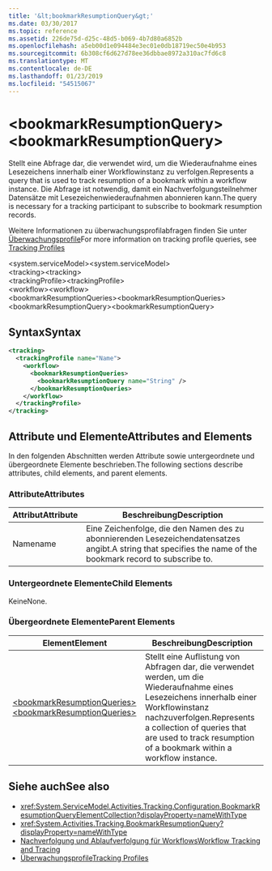 ```yaml
---
title: '&lt;bookmarkResumptionQuery&gt;'
ms.date: 03/30/2017
ms.topic: reference
ms.assetid: 226de75d-d25c-48d5-b069-4b7d80a6852b
ms.openlocfilehash: a5eb00d1e094484e3ec01e0db18719ec50e4b953
ms.sourcegitcommit: 6b308cf6d627d78ee36dbbae8972a310ac7fd6c8
ms.translationtype: MT
ms.contentlocale: de-DE
ms.lasthandoff: 01/23/2019
ms.locfileid: "54515067"
---
```

# <a name="ltbookmarkresumptionquerygt"></a><span data-ttu-id="6c264-102">&lt;bookmarkResumptionQuery&gt;</span><span class="sxs-lookup"><span data-stu-id="6c264-102">&lt;bookmarkResumptionQuery&gt;</span></span>
<span data-ttu-id="6c264-103">Stellt eine Abfrage dar, die verwendet wird, um die Wiederaufnahme eines Lesezeichens innerhalb einer Workflowinstanz zu verfolgen.</span><span class="sxs-lookup"><span data-stu-id="6c264-103">Represents a query that is used to track resumption of a bookmark within a workflow instance.</span></span> <span data-ttu-id="6c264-104">Die Abfrage ist notwendig, damit ein Nachverfolgungsteilnehmer Datensätze mit Lesezeichenwiederaufnahmen abonnieren kann.</span><span class="sxs-lookup"><span data-stu-id="6c264-104">The query is necessary for a tracking participant to subscribe to bookmark resumption records.</span></span>  
  
 <span data-ttu-id="6c264-105">Weitere Informationen zu überwachungsprofilabfragen finden Sie unter [Überwachungsprofile](../../../../../docs/framework/windows-workflow-foundation/tracking-profiles.md)</span><span class="sxs-lookup"><span data-stu-id="6c264-105">For more information on tracking profile queries, see [Tracking Profiles](../../../../../docs/framework/windows-workflow-foundation/tracking-profiles.md)</span></span>  
  
<span data-ttu-id="6c264-106">\<system.serviceModel></span><span class="sxs-lookup"><span data-stu-id="6c264-106">\<system.serviceModel></span></span>  
<span data-ttu-id="6c264-107">\<tracking></span><span class="sxs-lookup"><span data-stu-id="6c264-107">\<tracking></span></span>  
<span data-ttu-id="6c264-108">\<trackingProfile></span><span class="sxs-lookup"><span data-stu-id="6c264-108">\<trackingProfile></span></span>  
<span data-ttu-id="6c264-109">\<workflow></span><span class="sxs-lookup"><span data-stu-id="6c264-109">\<workflow></span></span>  
<span data-ttu-id="6c264-110">\<bookmarkResumptionQueries></span><span class="sxs-lookup"><span data-stu-id="6c264-110">\<bookmarkResumptionQueries></span></span>  
<span data-ttu-id="6c264-111">\<bookmarkResumptionQuery></span><span class="sxs-lookup"><span data-stu-id="6c264-111">\<bookmarkResumptionQuery></span></span>  
  
## <a name="syntax"></a><span data-ttu-id="6c264-112">Syntax</span><span class="sxs-lookup"><span data-stu-id="6c264-112">Syntax</span></span>  
  
```xml  
<tracking>
  <trackingProfile name="Name">
    <workflow>
      <bookmarkResumptionQueries>
        <bookmarkResumptionQuery name="String" />
      </bookmarkResumptionQueries>
    </workflow>
  </trackingProfile>
</tracking>  
```  
  
## <a name="attributes-and-elements"></a><span data-ttu-id="6c264-113">Attribute und Elemente</span><span class="sxs-lookup"><span data-stu-id="6c264-113">Attributes and Elements</span></span>  
 <span data-ttu-id="6c264-114">In den folgenden Abschnitten werden Attribute sowie untergeordnete und übergeordnete Elemente beschrieben.</span><span class="sxs-lookup"><span data-stu-id="6c264-114">The following sections describe attributes, child elements, and parent elements.</span></span>  
  
### <a name="attributes"></a><span data-ttu-id="6c264-115">Attribute</span><span class="sxs-lookup"><span data-stu-id="6c264-115">Attributes</span></span>  
  
|<span data-ttu-id="6c264-116">Attribut</span><span class="sxs-lookup"><span data-stu-id="6c264-116">Attribute</span></span>|<span data-ttu-id="6c264-117">Beschreibung</span><span class="sxs-lookup"><span data-stu-id="6c264-117">Description</span></span>|  
|---------------|-----------------|  
|<span data-ttu-id="6c264-118">Name</span><span class="sxs-lookup"><span data-stu-id="6c264-118">name</span></span>|<span data-ttu-id="6c264-119">Eine Zeichenfolge, die den Namen des zu abonnierenden Lesezeichendatensatzes angibt.</span><span class="sxs-lookup"><span data-stu-id="6c264-119">A string that specifies the name of the bookmark record to subscribe to.</span></span>|  
  
### <a name="child-elements"></a><span data-ttu-id="6c264-120">Untergeordnete Elemente</span><span class="sxs-lookup"><span data-stu-id="6c264-120">Child Elements</span></span>  
 <span data-ttu-id="6c264-121">Keine</span><span class="sxs-lookup"><span data-stu-id="6c264-121">None.</span></span>  
  
### <a name="parent-elements"></a><span data-ttu-id="6c264-122">Übergeordnete Elemente</span><span class="sxs-lookup"><span data-stu-id="6c264-122">Parent Elements</span></span>  
  
|<span data-ttu-id="6c264-123">Element</span><span class="sxs-lookup"><span data-stu-id="6c264-123">Element</span></span>|<span data-ttu-id="6c264-124">Beschreibung</span><span class="sxs-lookup"><span data-stu-id="6c264-124">Description</span></span>|  
|-------------|-----------------|  
|[<span data-ttu-id="6c264-125">\<bookmarkResumptionQueries></span><span class="sxs-lookup"><span data-stu-id="6c264-125">\<bookmarkResumptionQueries></span></span>](../../../../../docs/framework/configure-apps/file-schema/windows-workflow-foundation/bookmarkresumptionqueries.md)|<span data-ttu-id="6c264-126">Stellt eine Auflistung von Abfragen dar, die verwendet werden, um die Wiederaufnahme eines Lesezeichens innerhalb einer Workflowinstanz nachzuverfolgen.</span><span class="sxs-lookup"><span data-stu-id="6c264-126">Represents a collection of queries that are used to track resumption of a bookmark within a workflow instance.</span></span>|  
  
## <a name="see-also"></a><span data-ttu-id="6c264-127">Siehe auch</span><span class="sxs-lookup"><span data-stu-id="6c264-127">See also</span></span>
- <xref:System.ServiceModel.Activities.Tracking.Configuration.BookmarkResumptionQueryElementCollection?displayProperty=nameWithType>
- <xref:System.Activities.Tracking.BookmarkResumptionQuery?displayProperty=nameWithType>
- [<span data-ttu-id="6c264-128">Nachverfolgung und Ablaufverfolgung für Workflows</span><span class="sxs-lookup"><span data-stu-id="6c264-128">Workflow Tracking and Tracing</span></span>](../../../../../docs/framework/windows-workflow-foundation/workflow-tracking-and-tracing.md)
- [<span data-ttu-id="6c264-129">Überwachungsprofile</span><span class="sxs-lookup"><span data-stu-id="6c264-129">Tracking Profiles</span></span>](../../../../../docs/framework/windows-workflow-foundation/tracking-profiles.md)
